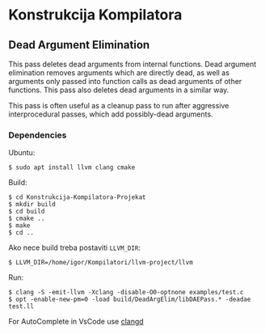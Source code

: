 # Konstrukcija Kompilatora

## Dead Argument Elimination

This pass deletes dead arguments from internal functions. Dead argument elimination removes arguments which are directly dead, as well as arguments only passed into function calls as dead arguments of other functions. This pass also deletes dead arguments in a similar way.

This pass is often useful as a cleanup pass to run after aggressive interprocedural passes, which add possibly-dead arguments.

### Dependencies
Ubuntu:

    $ sudo apt install llvm clang cmake 
Build:

    $ cd Konstrukcija-Kompilatora-Projekat
    $ mkdir build
    $ cd build
    $ cmake ..
    $ make
    $ cd ..

Ako nece build treba postaviti `LLVM_DIR`:

    $ LLVM_DIR=/home/igor/Kompilatori/llvm-project/llvm

Run:

    $ clang -S -emit-llvm -Xclang -disable-O0-optnone examples/test.c 
    $ opt -enable-new-pm=0 -load build/DeadArgElim/libDAEPass.* -deadae test.ll

For AutoComplete in VsCode use [clangd](https://marketplace.visualstudio.com/items?itemName=llvm-vs-code-extensions.vscode-clangd)
